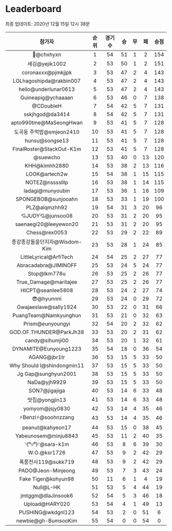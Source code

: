 # Leaderboard
최종 업데이트: 2020년 12월 15일 12시 38분




| 참가자 | 순위 | 경기수 | 승 | 무 | 패 | 승점 |
|:---:|:---:|:---:|:---:|:---:|:---:|:---:|
| 👑@chxhyxn | 1 | 54 | 51 | 1 | 2 | 154 |
| 세깅@yejik1002 | 2 | 53 | 50 | 1 | 2 | 151 |
| coronaxxx@pjmkjjpk | 3 | 53 | 47 | 2 | 4 | 143 |
| LOLhagoshipda@rakbin007 | 4 | 53 | 47 | 2 | 4 | 143 |
| hello@underlunar0613 | 5 | 53 | 47 | 2 | 4 | 143 |
| Guineapig@ychaaaan | 6 | 53 | 46 | 0 | 7 | 138 |
| @CDoubleH | 7 | 54 | 42 | 5 | 7 | 131 |
| sskjhgod@da3414 | 8 | 54 | 42 | 5 | 7 | 131 |
| apto990tme@MaSeongHwan | 9 | 53 | 41 | 5 | 7 | 128 |
| 도곡동 주먹밥@smjeon2410 | 10 | 53 | 41 | 5 | 7 | 128 |
| hunsu@songse13 | 11 | 53 | 41 | 5 | 7 | 128 |
| FinalRoster@StackOut-K1m | 12 | 53 | 41 | 5 | 7 | 128 |
| @suewcho | 13 | 53 | 40 | 0 | 13 | 120 |
| KHH@kimhh2880 | 14 | 53 | 38 | 2 | 13 | 116 |
| LOOK@artech2w | 15 | 54 | 38 | 1 | 15 | 115 |
| NOTEZ@nsssslllp | 16 | 53 | 38 | 1 | 14 | 115 |
| ladagi@munyoubin | 17 | 53 | 36 | 1 | 16 | 109 |
| SPONGEBOB@sunjooahn | 18 | 53 | 33 | 1 | 19 | 100 |
| PLZ@alqmzhh92 | 19 | 54 | 31 | 3 | 20 | 96 |
| 💘JUDY💘@junsoo08 | 20 | 53 | 31 | 2 | 20 | 95 |
| saenaegi20@leeyewon20 | 21 | 53 | 31 | 2 | 20 | 95 |
| Chess@rex0053 | 22 | 53 | 29 | 2 | 22 | 89 |
| 종강종강돌을던지자@Wisdom-Kim | 23 | 53 | 28 | 1 | 24 | 85 |
| LittleLyrical@ArfiTech | 24 | 54 | 25 | 2 | 27 | 77 |
| Abracadabra@JIMINOFF | 25 | 53 | 24 | 5 | 24 | 77 |
| Stop@lkm778u | 26 | 53 | 25 | 2 | 26 | 77 |
| True_Damage@maritajee | 27 | 53 | 25 | 2 | 26 | 77 |
| HICPT@seanlee5808 | 28 | 53 | 24 | 2 | 27 | 74 |
| 😎@hyunnni | 29 | 53 | 24 | 0 | 29 | 72 |
| Gwajaeslave@sally1924 | 30 | 53 | 22 | 0 | 31 | 66 |
| PuangTeam@Namkyunghun | 31 | 53 | 21 | 0 | 32 | 63 |
| Prism@eunyoungyi | 32 | 54 | 20 | 2 | 32 | 62 |
| GOD.OF.THUNDER@ParkJh38 | 33 | 53 | 20 | 2 | 31 | 62 |
| candy@sihumji00 | 34 | 53 | 20 | 1 | 32 | 61 |
| DYNAMITE@Eunyoung1223 | 35 | 54 | 18 | 0 | 36 | 54 |
| AGANG@jbr1tr | 36 | 53 | 15 | 5 | 33 | 50 |
| Why Should I@shindongmin11 | 37 | 53 | 15 | 5 | 33 | 50 |
| Jg Gap@sunghyun2001 | 38 | 53 | 15 | 5 | 33 | 50 |
| NaDa@yjh9929 | 39 | 53 | 15 | 5 | 33 | 50 |
| SON7@jigajiga | 40 | 53 | 14 | 6 | 33 | 48 |
| 맛집@yongjin13 | 41 | 53 | 14 | 6 | 33 | 48 |
| yomyom@jsjy0830 | 42 | 53 | 14 | 4 | 35 | 46 |
| ⚡Benzi⚡@soohnzzang | 43 | 53 | 14 | 4 | 35 | 46 |
| peanut@kahyeon17 | 44 | 53 | 15 | 0 | 38 | 45 |
| Yabeunosem@minju8843 | 45 | 53 | 11 | 2 | 40 | 35 |
| ◝(⁰▿⁰)◜@sara-k1m | 46 | 53 | 8 | 6 | 39 | 30 |
| W.O.@ksr1726 | 47 | 53 | 9 | 2 | 42 | 29 |
| 폭풍전사119@sukk719 | 48 | 53 | 9 | 2 | 42 | 29 |
| PADO@Jeon-Minjeong | 49 | 53 | 7 | 3 | 43 | 24 |
| Fake Tiger@kohyun98 | 50 | 11 | 6 | 1 | 4 | 19 |
| Null@L-HK | 51 | 53 | 5 | 4 | 44 | 19 |
| jmtggm@dlaJinsook6 | 52 | 54 | 5 | 3 | 46 | 18 |
| Upload@HARY020 | 53 | 54 | 4 | 1 | 49 | 13 |
| PUSHING@wkdgnl123 | 54 | 53 | 2 | 0 | 51 | 6 |
| newbie@gh-BumsooKim | 55 | 54 | 0 | 0 | 54 | 0 |